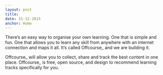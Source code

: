```yaml
---
layout: post
title: 
date: 31-12-2015
anchor: Home
---
```

There’s an easy way to organise your own learning. One that is simple and fun. One that allows you to learn any skill from anywhere with an internet connection and maps it all. It’s called Offcourse_ and we are building it. 

Offcourse_ will allow you to collect, share and track the best content in one place. Offcourse_ is free, open source, and design to recommend learning tracks specifically for you. 
